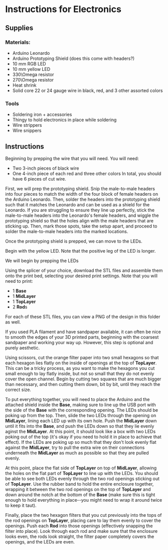 # Instructions for Electronics

## Supplies
### Materials:
- Arduino Leonardo
- Arduino Prototyping Shield (does this come with headers?)
- 10 mm RGB LED
- 10 mm yellow LED
- 330\Omega resistor
- 270\Omega resistor
- Heat shrink
- Solid core 22 or 24 gauge wire in black, red, and 3 other assorted colors

### Tools
- Soldering iron + accessories
- Thingy to hold electronics in place while soldering
- Wire strippers
- Wire snippers

## Instructions

Beginning by prepping the wire that you will need. You will need:
- Two 3-inch pieces of black wire
- One 4-inch piece of each red and three other colors
In total, you should have 6 pieces of cut wire.

First, we will prep the prototyping shield. Snip the male-to-male headers into four pieces to match the width of the four block of female headers on the Arduino Leonardo. Then, solder the headers into the prototyping shield such that it matches the Leonardo and can be used as a shield for the Leonardo. If you are struggling to ensure they line up perfectly, stick the male-to-male headers into the Leonardo's female headers, and wiggle the prototyping shield so that the holes align with the male headers that are sticking up. Then, mark those spots, take the setup apart, and proceed to solder the male-to-male headers into the marked locations.

Once the prototyping shield is prepped, we can move to the LEDs.

Begin with the yellow LED. Note that the positive leg of the LED is longer.  


We will begin by prepping the LEDs

Using the splicer of your choice, download the STL files and assemble them onto the print bed, selecting your desired print settings. Note that you will need to print:
- 1 **Base**
- 1 **MidLayer**
- 1 **TopLayer**
- 2 **Rod**s

For each of these STL files, you can view a PNG of the design in this folder as well.

If you used PLA filament and have sandpaper available, it can often be nice to smooth the edges of your 3D printed parts, beginning with the coarsest sandpaper and working your way up. However, this step is optional and purely aesthetic.

Using scissors, cut the orange filter paper into two small hexagons so that each hexagon lies flatly on the inside of openings at the top of **TopLayer**. This can be a tricky process, as you want to make the hexagons you cut small enough to lay flatly inside, but not so small that they do not evenly cover the open channel. Begin by cutting two squares that are much bigger than necessary, and then cutting them down, bit by bit, until they reach the correct size.

To put everything together, you will need to place the Arduino and the attached shield inside the **Base**, making sure to line up the USB port with the side of the **Base** with the corresponding opening. The LEDs should be poking up from the top. Then, slide the two LEDs through the opening on **MidLayer**, lining each LED up with its own hole. Push the **MidLayer** down until it fits into the **Base**, and push the LEDs down so that they lie evenly aginst the **MidLayer**. At this point, it should look like a box with two LEDs poking out of the top (it's okay if you need to hold it in place to achieve that effect). If the LEDs are poking up so much that they don't look evenly flat against the **MidLayer**, try to pull the extra wire on their connections underneath the **MidLayer** as much as possible so that they are pulled evenly.

At this point, place the flat side of **TopLayer** on top of **MidLayer**, allowing the holes on the flat part of **TopLayer** to line up with the LEDs. You should be able to see both LEDs evenly through the two rod openings sticking out of **TopLayer**. Use the rubber band to hold the entire enclosure together, wrapping it between the two rod openings on the top of **TopLayer** and down around the notch at the bottom of the **Base** (make sure this is tight enough to hold everything in place--you might need to wrap it around twice to keep it taut).

Finally, place the two hexagon filters that you cut previously into the tops of the rod openings on **TopLayer**, placing care to lay them evenly to cover the openings. Push each **Rod** into those openings (effectively snapping the filter into place). Look through each rod and make sure that the enclosure looks even, the rods look straight, the filter paper completely covers the openings, and the LEDs are even.
